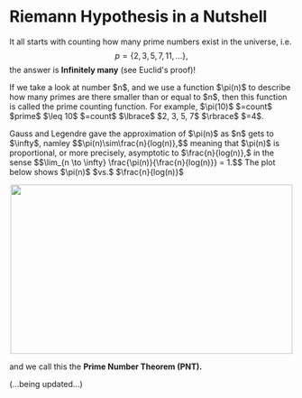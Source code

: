 # Riemann Hypothesis in a Nutshell

It all starts with counting how many prime numbers exist in the universe, i.e. $$p=\lbrace 2, 3, 5, 7, 11, ... \rbrace,$$
the answer is <strong>Infinitely many</strong> (see Euclid's proof)!
<p/>
If we take a look at number $n$, and we use a function $\pi(n)$ to describe how many primes are there smaller than or equal to $n$, then this function is called the prime counting function. For example, $\pi(10)$ $=count$ $prime$ $\leq 10$ $=count$ $\lbrace$ $2, 3, 5, 7$ $\rbrace$ $=4$.
<p/>
Gauss and Legendre gave the approximation of $\pi(n)$ as $n$ gets to $\infty$, namley 
$$\pi(n)\sim\frac{n}{log(n)},$$
meaning that $\pi(n)$ is proportional, or more precisely, asymptotic to $\frac{n}{log(n)},$
in the sense
$$\lim_{n \to \infty} \frac{\pi(n)}{\frac{n}{log(n)}} = 1.$$
The plot below shows $\pi(n)$ $vs.$ $\frac{n}{log(n)}$
<p align="center"><img src= "https://user-images.githubusercontent.com/66701331/183235360-6ff3457e-8648-432b-aaf5-785d4777ebde.png" width="500" height="300"> <p/>
and we call this the <strong>Prime Number Theorem (PNT).</strong>
<br/>


(...being updated...)
